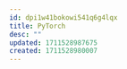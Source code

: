 ```yaml
---
id: dpi1w41bokowi541q6g4lqx
title: PyTorch
desc: ""
updated: 1711528987675
created: 1711528980007
---
```

